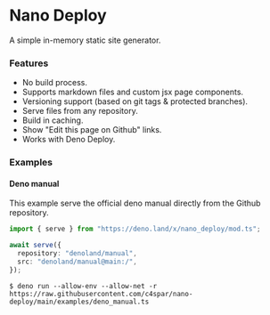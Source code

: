 # Nano Deploy

A simple in-memory static site generator.

### Features

- No build process.
- Supports markdown files and custom jsx page components.
- Versioning support (based on git tags & protected branches).
- Serve files from any repository.
- Build in caching.
- Show "Edit this page on Github" links.
- Works with Deno Deploy.

### Examples

#### Deno manual

This example serve the official deno manual directly from the Github repository.

```ts
import { serve } from "https://deno.land/x/nano_deploy/mod.ts";

await serve({
  repository: "denoland/manual",
  src: "denoland/manual@main:/",
});
```

```console
$ deno run --allow-env --allow-net -r https://raw.githubusercontent.com/c4spar/nano-deploy/main/examples/deno_manual.ts
```
